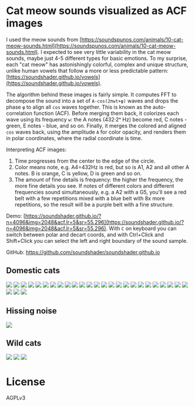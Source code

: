 # Cat meow sounds visualized as ACF images

I used the meow sounds from [https://soundspunos.com/animals/10-cat-meow-sounds.html](https://soundspunos.com/animals/10-cat-meow-sounds.html). I expected to see very little variability in the cat meow sounds, maybe just 4-5 different types for basic emotions. To my surprise, each "cat meow" has astonishingly colorful, complex and unique structure, unlike human vowels that follow a more or less predictable pattern: [https://soundshader.github.io/vowels](https://soundshader.github.io/vowels).

The algorithm behind these images is fairly simple. It computes FFT to decompose the sound into a set of `A·cos(2πwt+φ)` waves and drops the phase `φ` to align all `cos` waves together. This is known as the auto-correlation function (ACF). Before merging them back, it colorizes each wave using its frequency `w`: the A notes (432·2ⁿ Hz) become red, C notes - green, E notes - blue, and so on. Finally, it merges the colored and aligned `cos` waves back, using the amplitude `A` for color opacity, and renders them in polar coordinates, where the radial coordinate is time.

Interpreting ACF images:
1. Time progresses from the center to the edge of the circle.
1. Color means note, e.g. A4=432Hz is red, but so is A1, A2 and all other A notes. B is orange, C is yellow, D is green and so on.
1. The amount of fine details is frequency: the higher the frequency, the more fine details you see. If notes of different colors and different frequencies sound simultaneously, e.g. a A2 with a G5, you'll see a red belt with a few repetitions mixed with a blue belt with 8x more repetitions, so the result will be a purple belt with a fine structure.

Demo: [https://soundshader.github.io/?n=4096&img=2048&acf.lr=5&sr=55.296](https://soundshader.github.io/?n=4096&img=2048&acf.lr=5&sr=55.296). With `C` on keyboard you can switch between polar and decart coords, and with Ctrl+Click and Shift+Click you can select the left and right boundary of the sound sample.

GitHub: https://github.com/soundshader/soundshader.github.io

## Domestic cats

[![](pics/cats/256/10.jpg)](pics/cats/10.jpg) 
[![](pics/cats/256/11.jpg)](pics/cats/11.jpg) 
[![](pics/cats/256/12.jpg)](pics/cats/12.jpg) 
[![](pics/cats/256/13.jpg)](pics/cats/13.jpg) 
[![](pics/cats/256/14.jpg)](pics/cats/14.jpg) 
[![](pics/cats/256/15.jpg)](pics/cats/15.jpg) 
[![](pics/cats/256/16.jpg)](pics/cats/16.jpg) 
[![](pics/cats/256/17.jpg)](pics/cats/17.jpg) 
[![](pics/cats/256/18.jpg)](pics/cats/18.jpg) 
[![](pics/cats/256/19.jpg)](pics/cats/19.jpg) 
[![](pics/cats/256/1.jpg)](pics/cats/1.jpg) 
[![](pics/cats/256/20.jpg)](pics/cats/20.jpg) 
[![](pics/cats/256/21.jpg)](pics/cats/21.jpg) 
[![](pics/cats/256/22.jpg)](pics/cats/22.jpg) 
[![](pics/cats/256/23.jpg)](pics/cats/23.jpg) 
[![](pics/cats/256/24.jpg)](pics/cats/24.jpg) 
[![](pics/cats/256/25.jpg)](pics/cats/25.jpg) 
[![](pics/cats/256/26.jpg)](pics/cats/26.jpg) 
[![](pics/cats/256/28.jpg)](pics/cats/28.jpg) 
[![](pics/cats/256/29.jpg)](pics/cats/29.jpg) 
[![](pics/cats/256/2.jpg)](pics/cats/2.jpg) 
[![](pics/cats/256/3.jpg)](pics/cats/3.jpg) 
[![](pics/cats/256/4.jpg)](pics/cats/4.jpg) 
[![](pics/cats/256/5.jpg)](pics/cats/5.jpg) 
[![](pics/cats/256/6.jpg)](pics/cats/6.jpg) 
[![](pics/cats/256/7.jpg)](pics/cats/7.jpg) 
[![](pics/cats/256/8.jpg)](pics/cats/8.jpg) 
[![](pics/cats/256/9.jpg)](pics/cats/9.jpg) 

## Hissing noise

[![](pics/cats/256/27.jpg)](pics/cats/27.jpg) 

## Wild cats

[![](pics/cats/256/30.jpg)](pics/cats/30.jpg) 
[![](pics/cats/256/31.jpg)](pics/cats/31.jpg) 
[![](pics/cats/256/32.jpg)](pics/cats/32.jpg) 

# License

AGPLv3
